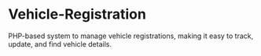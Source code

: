 # Vehicle-Registration
PHP-based system to manage vehicle registrations, making it easy to track, update, and find vehicle details.
